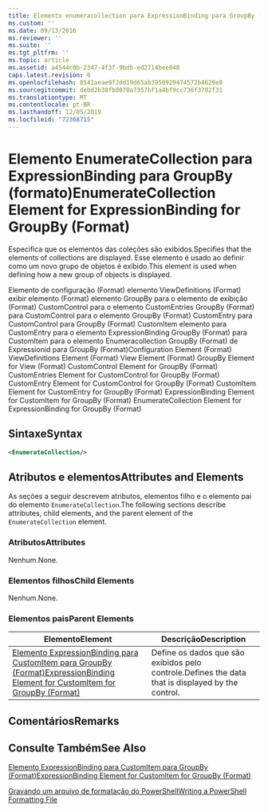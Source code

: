 ```yaml
---
title: Elemento enumeracollection para ExpressionBinding para GroupBy (Format) | Microsoft Docs
ms.custom: ''
ms.date: 09/13/2016
ms.reviewer: ''
ms.suite: ''
ms.tgt_pltfrm: ''
ms.topic: article
ms.assetid: a4544c0b-2347-4f3f-9bdb-ed2714bee048
caps.latest.revision: 6
ms.openlocfilehash: 8541aeae9f2dd19d65ab3950929474572b4629e0
ms.sourcegitcommit: debd2b38fb8070a7357bf1a4bf9cc736f3702f31
ms.translationtype: MT
ms.contentlocale: pt-BR
ms.lasthandoff: 12/05/2019
ms.locfileid: "72368715"
---
```

# <a name="enumeratecollection-element-for-expressionbinding-for-groupby-format"></a><span data-ttu-id="40bf7-102">Elemento EnumerateCollection para ExpressionBinding para GroupBy (formato)</span><span class="sxs-lookup"><span data-stu-id="40bf7-102">EnumerateCollection Element for ExpressionBinding for GroupBy (Format)</span></span>

<span data-ttu-id="40bf7-103">Especifica que os elementos das coleções são exibidos.</span><span class="sxs-lookup"><span data-stu-id="40bf7-103">Specifies that the elements of collections are displayed.</span></span> <span data-ttu-id="40bf7-104">Esse elemento é usado ao definir como um novo grupo de objetos é exibido.</span><span class="sxs-lookup"><span data-stu-id="40bf7-104">This element is used when defining how a new group of objects is displayed.</span></span>

<span data-ttu-id="40bf7-105">Elemento de configuração (Format) elemento ViewDefinitions (Format) exibir elemento (Format) elemento GroupBy para o elemento de exibição (Format) CustomControl para o elemento CustomEntries GroupBy (Format) para CustomControl para o elemento GroupBy (Format) CustomEntry para CustomControl para GroupBy (Format) CustomItem elemento para CustomEntry para o elemento ExpressionBinding GroupBy (Format) para CustomItem para o elemento Enumeracollection GroupBy (Format) de Expressionid para GroupBy (Format)</span><span class="sxs-lookup"><span data-stu-id="40bf7-105">Configuration Element (Format) ViewDefinitions Element (Format) View Element (Format) GroupBy Element for View (Format) CustomControl Element for GroupBy (Format) CustomEntries Element for CustomControl for GroupBy (Format) CustomEntry Element for CustomControl for GroupBy (Format) CustomItem Element for CustomEntry for GroupBy (Format) ExpressionBinding Element for CustomItem for GroupBy (Format) EnumerateCollection Element for ExpressionBinding for GroupBy (Format)</span></span>

## <a name="syntax"></a><span data-ttu-id="40bf7-106">Sintaxe</span><span class="sxs-lookup"><span data-stu-id="40bf7-106">Syntax</span></span>

```xml
<EnumerateCollection/>
```

## <a name="attributes-and-elements"></a><span data-ttu-id="40bf7-107">Atributos e elementos</span><span class="sxs-lookup"><span data-stu-id="40bf7-107">Attributes and Elements</span></span>

<span data-ttu-id="40bf7-108">As seções a seguir descrevem atributos, elementos filho e o elemento pai do elemento `EnumerateCollection`.</span><span class="sxs-lookup"><span data-stu-id="40bf7-108">The following sections describe attributes, child elements, and the parent element of the `EnumerateCollection` element.</span></span>

### <a name="attributes"></a><span data-ttu-id="40bf7-109">Atributos</span><span class="sxs-lookup"><span data-stu-id="40bf7-109">Attributes</span></span>

<span data-ttu-id="40bf7-110">Nenhum.</span><span class="sxs-lookup"><span data-stu-id="40bf7-110">None.</span></span>

### <a name="child-elements"></a><span data-ttu-id="40bf7-111">Elementos filhos</span><span class="sxs-lookup"><span data-stu-id="40bf7-111">Child Elements</span></span>

<span data-ttu-id="40bf7-112">Nenhum.</span><span class="sxs-lookup"><span data-stu-id="40bf7-112">None.</span></span>

### <a name="parent-elements"></a><span data-ttu-id="40bf7-113">Elementos pais</span><span class="sxs-lookup"><span data-stu-id="40bf7-113">Parent Elements</span></span>

|<span data-ttu-id="40bf7-114">Elemento</span><span class="sxs-lookup"><span data-stu-id="40bf7-114">Element</span></span>|<span data-ttu-id="40bf7-115">Descrição</span><span class="sxs-lookup"><span data-stu-id="40bf7-115">Description</span></span>|
|-------------|-----------------|
|[<span data-ttu-id="40bf7-116">Elemento ExpressionBinding para CustomItem para GroupBy (Format)</span><span class="sxs-lookup"><span data-stu-id="40bf7-116">ExpressionBinding Element for CustomItem for GroupBy (Format)</span></span>](./expressionbinding-element-for-customitem-for-groupby-format.md)|<span data-ttu-id="40bf7-117">Define os dados que são exibidos pelo controle.</span><span class="sxs-lookup"><span data-stu-id="40bf7-117">Defines the data that is displayed by the control.</span></span>|

## <a name="remarks"></a><span data-ttu-id="40bf7-118">Comentários</span><span class="sxs-lookup"><span data-stu-id="40bf7-118">Remarks</span></span>

## <a name="see-also"></a><span data-ttu-id="40bf7-119">Consulte Também</span><span class="sxs-lookup"><span data-stu-id="40bf7-119">See Also</span></span>

[<span data-ttu-id="40bf7-120">Elemento ExpressionBinding para CustomItem para GroupBy (Format)</span><span class="sxs-lookup"><span data-stu-id="40bf7-120">ExpressionBinding Element for CustomItem for GroupBy (Format)</span></span>](./expressionbinding-element-for-customitem-for-groupby-format.md)

[<span data-ttu-id="40bf7-121">Gravando um arquivo de formatação do PowerShell</span><span class="sxs-lookup"><span data-stu-id="40bf7-121">Writing a PowerShell Formatting File</span></span>](./writing-a-powershell-formatting-file.md)

